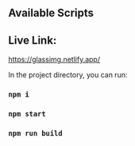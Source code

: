
## Available Scripts

## Live Link: 
https://glassimg.netlify.app/


In the project directory, you can run:

### `npm i`

### `npm start`

### `npm run build`
